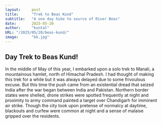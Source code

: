 ```yaml
---
layout:     post 
title:      "Trek to Beas Kund"
subtitle:   "A one day hike to source of River Beas"
date:       2025-05-20
author:     "kuntal"
URL: "/2025/05/20/beas-kund/"
image:      "bk.jpg"
---
```


## Day Trek to Beas Kund!

In the middle of May of this year, I embarked upon a solo trek to Manali, a mountainous hamlet, north of Himachal Pradesh. I had thought of making this trek for a while but it was always delayed due to some frivoulous excuse. But this time the push came from an existential dread that seized India after the war began between India and Pakistan. Northern border states were shelled, drone strikes were spotted frequently at night and proximity to army command painted a target over Chandigarh for imminent air strike. Though the city took upon pretense of normalcy at daytime, blackouts and curfew were common at night and a sense of malaise gripped over the residents.